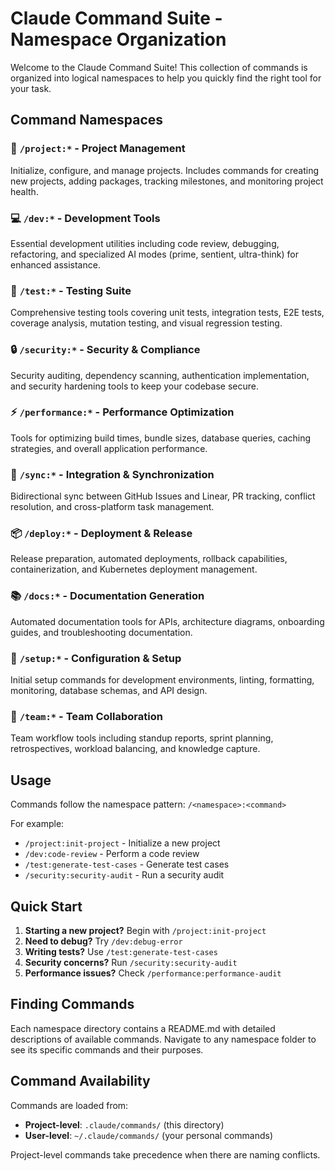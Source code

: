 # Claude Command Suite - Namespace Organization

Welcome to the Claude Command Suite! This collection of commands is organized into logical namespaces to help you quickly find the right tool for your task.

## Command Namespaces

### 🚀 `/project:*` - Project Management
Initialize, configure, and manage projects. Includes commands for creating new projects, adding packages, tracking milestones, and monitoring project health.

### 💻 `/dev:*` - Development Tools
Essential development utilities including code review, debugging, refactoring, and specialized AI modes (prime, sentient, ultra-think) for enhanced assistance.

### 🧪 `/test:*` - Testing Suite
Comprehensive testing tools covering unit tests, integration tests, E2E tests, coverage analysis, mutation testing, and visual regression testing.

### 🔒 `/security:*` - Security & Compliance
Security auditing, dependency scanning, authentication implementation, and security hardening tools to keep your codebase secure.

### ⚡ `/performance:*` - Performance Optimization
Tools for optimizing build times, bundle sizes, database queries, caching strategies, and overall application performance.

### 🔄 `/sync:*` - Integration & Synchronization
Bidirectional sync between GitHub Issues and Linear, PR tracking, conflict resolution, and cross-platform task management.

### 📦 `/deploy:*` - Deployment & Release
Release preparation, automated deployments, rollback capabilities, containerization, and Kubernetes deployment management.

### 📚 `/docs:*` - Documentation Generation
Automated documentation tools for APIs, architecture diagrams, onboarding guides, and troubleshooting documentation.

### 🔧 `/setup:*` - Configuration & Setup
Initial setup commands for development environments, linting, formatting, monitoring, database schemas, and API design.

### 👥 `/team:*` - Team Collaboration
Team workflow tools including standup reports, sprint planning, retrospectives, workload balancing, and knowledge capture.

## Usage

Commands follow the namespace pattern: `/<namespace>:<command>`

For example:
- `/project:init-project` - Initialize a new project
- `/dev:code-review` - Perform a code review
- `/test:generate-test-cases` - Generate test cases
- `/security:security-audit` - Run a security audit

## Quick Start

1. **Starting a new project?** Begin with `/project:init-project`
2. **Need to debug?** Try `/dev:debug-error`
3. **Writing tests?** Use `/test:generate-test-cases`
4. **Security concerns?** Run `/security:security-audit`
5. **Performance issues?** Check `/performance:performance-audit`

## Finding Commands

Each namespace directory contains a README.md with detailed descriptions of available commands. Navigate to any namespace folder to see its specific commands and their purposes.

## Command Availability

Commands are loaded from:
- **Project-level**: `.claude/commands/` (this directory)
- **User-level**: `~/.claude/commands/` (your personal commands)

Project-level commands take precedence when there are naming conflicts.